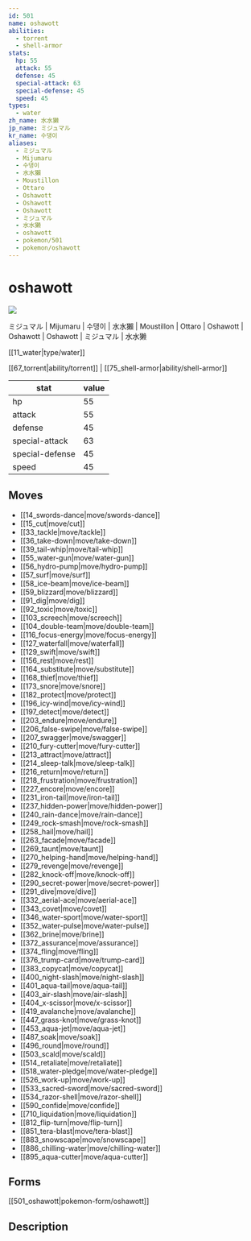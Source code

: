 ```yaml
---
id: 501
name: oshawott
abilities:
  - torrent
  - shell-armor
stats:
  hp: 55
  attack: 55
  defense: 45
  special-attack: 63
  special-defense: 45
  speed: 45
types:
  - water
zh_name: 水水獭
jp_name: ミジュマル
kr_name: 수댕이
aliases:
  - ミジュマル
  - Mijumaru
  - 수댕이
  - 水水獺
  - Moustillon
  - Ottaro
  - Oshawott
  - Oshawott
  - Oshawott
  - ミジュマル
  - 水水獭
  - oshawott
  - pokemon/501
  - pokemon/oshawott
---
```

# oshawott

![](https://raw.githubusercontent.com/PokeAPI/sprites/master/sprites/pokemon/501.png)

ミジュマル | Mijumaru | 수댕이 | 水水獺 | Moustillon | Ottaro | Oshawott | Oshawott | Oshawott | ミジュマル | 水水獭

[[11_water|type/water]]

[[67_torrent|ability/torrent]] | [[75_shell-armor|ability/shell-armor]]

|stat|value|
|---|---|
|hp|55|
|attack|55|
|defense|45|
|special-attack|63|
|special-defense|45|
|speed|45|


## Moves

- [[14_swords-dance|move/swords-dance]]
- [[15_cut|move/cut]]
- [[33_tackle|move/tackle]]
- [[36_take-down|move/take-down]]
- [[39_tail-whip|move/tail-whip]]
- [[55_water-gun|move/water-gun]]
- [[56_hydro-pump|move/hydro-pump]]
- [[57_surf|move/surf]]
- [[58_ice-beam|move/ice-beam]]
- [[59_blizzard|move/blizzard]]
- [[91_dig|move/dig]]
- [[92_toxic|move/toxic]]
- [[103_screech|move/screech]]
- [[104_double-team|move/double-team]]
- [[116_focus-energy|move/focus-energy]]
- [[127_waterfall|move/waterfall]]
- [[129_swift|move/swift]]
- [[156_rest|move/rest]]
- [[164_substitute|move/substitute]]
- [[168_thief|move/thief]]
- [[173_snore|move/snore]]
- [[182_protect|move/protect]]
- [[196_icy-wind|move/icy-wind]]
- [[197_detect|move/detect]]
- [[203_endure|move/endure]]
- [[206_false-swipe|move/false-swipe]]
- [[207_swagger|move/swagger]]
- [[210_fury-cutter|move/fury-cutter]]
- [[213_attract|move/attract]]
- [[214_sleep-talk|move/sleep-talk]]
- [[216_return|move/return]]
- [[218_frustration|move/frustration]]
- [[227_encore|move/encore]]
- [[231_iron-tail|move/iron-tail]]
- [[237_hidden-power|move/hidden-power]]
- [[240_rain-dance|move/rain-dance]]
- [[249_rock-smash|move/rock-smash]]
- [[258_hail|move/hail]]
- [[263_facade|move/facade]]
- [[269_taunt|move/taunt]]
- [[270_helping-hand|move/helping-hand]]
- [[279_revenge|move/revenge]]
- [[282_knock-off|move/knock-off]]
- [[290_secret-power|move/secret-power]]
- [[291_dive|move/dive]]
- [[332_aerial-ace|move/aerial-ace]]
- [[343_covet|move/covet]]
- [[346_water-sport|move/water-sport]]
- [[352_water-pulse|move/water-pulse]]
- [[362_brine|move/brine]]
- [[372_assurance|move/assurance]]
- [[374_fling|move/fling]]
- [[376_trump-card|move/trump-card]]
- [[383_copycat|move/copycat]]
- [[400_night-slash|move/night-slash]]
- [[401_aqua-tail|move/aqua-tail]]
- [[403_air-slash|move/air-slash]]
- [[404_x-scissor|move/x-scissor]]
- [[419_avalanche|move/avalanche]]
- [[447_grass-knot|move/grass-knot]]
- [[453_aqua-jet|move/aqua-jet]]
- [[487_soak|move/soak]]
- [[496_round|move/round]]
- [[503_scald|move/scald]]
- [[514_retaliate|move/retaliate]]
- [[518_water-pledge|move/water-pledge]]
- [[526_work-up|move/work-up]]
- [[533_sacred-sword|move/sacred-sword]]
- [[534_razor-shell|move/razor-shell]]
- [[590_confide|move/confide]]
- [[710_liquidation|move/liquidation]]
- [[812_flip-turn|move/flip-turn]]
- [[851_tera-blast|move/tera-blast]]
- [[883_snowscape|move/snowscape]]
- [[886_chilling-water|move/chilling-water]]
- [[895_aqua-cutter|move/aqua-cutter]]

## Forms



[[501_oshawott|pokemon-form/oshawott]]

## Description



